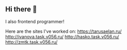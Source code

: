 ## Hi there 👋

I also frontend programmer!

Here are the sites I've worked on:
https://tarusaelan.ru/
http://ivanova.task.v056.ru/
http://hasko.task.v056.ru/
http://zmtk.task.v056.ru/


<!--
**CommanderTau/CommanderTau** is a ✨ _special_ ✨ repository because its `README.md` (this file) appears on your GitHub profile.

Here are some ideas to get you started:

- 🔭 I’m currently working on ...
- 🌱 I’m currently learning ...
- 👯 I’m looking to collaborate on ...
- 🤔 I’m looking for help with ...
- 💬 Ask me about ...
- 📫 How to reach me: ...
- 😄 Pronouns: ...
- ⚡ Fun fact: ...
-->
